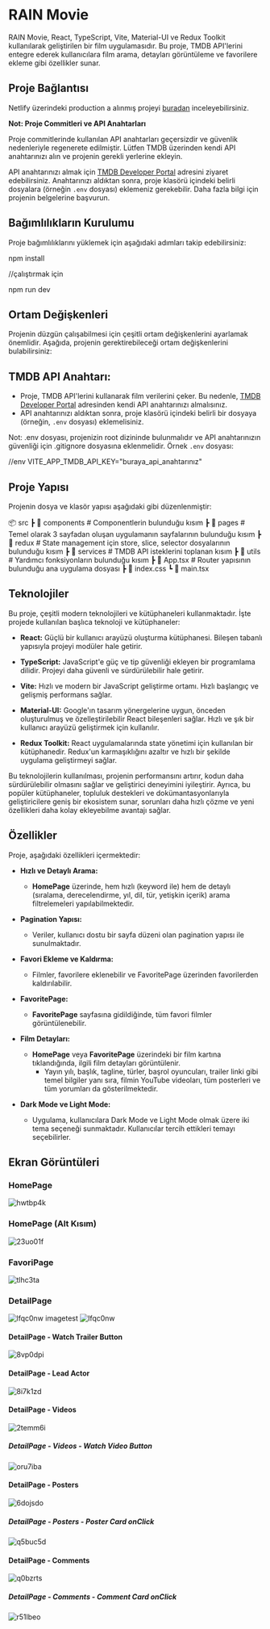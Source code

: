 # RAIN Movie

RAIN Movie, React, TypeScript, Vite, Material-UI ve Redux Toolkit kullanılarak geliştirilen bir film uygulamasıdır. Bu proje, TMDB API'lerini entegre ederek kullanıcılara film arama, detayları görüntüleme ve favorilere ekleme gibi özellikler sunar.

## Proje Bağlantısı

Netlify üzerindeki production a alınmış projeyi [buradan](https://rainmovieapp.netlify.app/) inceleyebilirsiniz.

**Not: Proje Commitleri ve API Anahtarları**

Proje commitlerinde kullanılan API anahtarları geçersizdir ve güvenlik nedenleriyle regenerete edilmiştir. Lütfen TMDB üzerinden kendi API anahtarınızı alın ve projenin gerekli yerlerine ekleyin.

API anahtarınızı almak için [TMDB Developer Portal](https://www.themoviedb.org/settings/api) adresini ziyaret edebilirsiniz. Anahtarınızı aldıktan sonra, proje klasörü içindeki belirli dosyalara (örneğin `.env` dosyası) eklemeniz gerekebilir. Daha fazla bilgi için projenin belgelerine başvurun.

## Bağımlılıkların Kurulumu

Proje bağımlılıklarını yüklemek için aşağıdaki adımları takip edebilirsiniz:

npm install

//çalıştırmak için 

npm run dev

## Ortam Değişkenleri

Projenin düzgün çalışabilmesi için çeşitli ortam değişkenlerini ayarlamak önemlidir. Aşağıda, projenin gerektirebileceği ortam değişkenlerini bulabilirsiniz:

## **TMDB API Anahtarı:**
   - Proje, TMDB API'lerini kullanarak film verilerini çeker. Bu nedenle, [TMDB Developer Portal](https://www.themoviedb.org/settings/api) adresinden kendi API anahtarınızı almalısınız.
   - API anahtarınızı aldıktan sonra, proje klasörü içindeki belirli bir dosyaya (örneğin, `.env` dosyası) eklemelisiniz.

Not: .env dosyası, projenizin root dizininde bulunmalıdır ve API anahtarınızın güvenliği için .gitignore dosyasına eklenmelidir.
Örnek `.env` dosyası:

//env
VITE_APP_TMDB_API_KEY="buraya_api_anahtarınız"

## Proje Yapısı

Projenin dosya ve klasör yapısı aşağıdaki gibi düzenlenmiştir:

📦 src
┣ 📂 components # Componentlerin bulunduğu kısım
┣ 📂 pages # Temel olarak 3 sayfadan oluşan uygulamanın sayfalarının bulunduğu kısım
┣ 📂 redux # State management için store, slice, selector dosyalarının bulunduğu kısım
┣ 📂 services # TMDB API isteklerini toplanan kısım
┣ 📂 utils # Yardımcı fonksiyonların bulunduğu kısım
┣ 📜 App.tsx # Router yapısının bulunduğu ana uygulama dosyası
┣ 📜 index.css
┗ 📜 main.tsx

## Teknolojiler

Bu proje, çeşitli modern teknolojileri ve kütüphaneleri kullanmaktadır. İşte projede kullanılan başlıca teknoloji ve kütüphaneler:

- **React:** Güçlü bir kullanıcı arayüzü oluşturma kütüphanesi. Bileşen tabanlı yapısıyla projeyi modüler hale getirir.

- **TypeScript:** JavaScript'e güç ve tip güvenliği ekleyen bir programlama dilidir. Projeyi daha güvenli ve sürdürülebilir hale getirir.

- **Vite:** Hızlı ve modern bir JavaScript geliştirme ortamı. Hızlı başlangıç ve gelişmiş performans sağlar.

- **Material-UI:** Google'ın tasarım yönergelerine uygun, önceden oluşturulmuş ve özelleştirilebilir React bileşenleri sağlar. Hızlı ve şık bir kullanıcı arayüzü geliştirmek için kullanılır.

- **Redux Toolkit:** React uygulamalarında state yönetimi için kullanılan bir kütüphanedir. Redux'un karmaşıklığını azaltır ve hızlı bir şekilde uygulama geliştirmeyi sağlar.

Bu teknolojilerin kullanılması, projenin performansını artırır, kodun daha sürdürülebilir olmasını sağlar ve geliştirici deneyimini iyileştirir. Ayrıca, bu popüler kütüphaneler, topluluk destekleri ve dokümantasyonlarıyla geliştiricilere geniş bir ekosistem sunar, sorunları daha hızlı çözme ve yeni özellikleri daha kolay ekleyebilme avantajı sağlar.

## Özellikler

Proje, aşağıdaki özellikleri içermektedir:

- **Hızlı ve Detaylı Arama:**
  - **HomePage** üzerinde, hem hızlı (keyword ile) hem de detaylı (sıralama, derecelendirme, yıl, dil, tür, yetişkin içerik) arama filtrelemeleri yapılabilmektedir.

- **Pagination Yapısı:**
  - Veriler, kullanıcı dostu bir sayfa düzeni olan pagination yapısı ile sunulmaktadır.

- **Favori Ekleme ve Kaldırma:**
  - Filmler, favorilere eklenebilir ve FavoritePage üzerinden favorilerden kaldırılabilir.

- **FavoritePage:**
  - **FavoritePage** sayfasına gidildiğinde, tüm favori filmler görüntülenebilir.

- **Film Detayları:**
  - **HomePage** veya **FavoritePage** üzerindeki bir film kartına tıklandığında, ilgili film detayları görüntülenir.
    - Yayın yılı, başlık, tagline, türler, başrol oyuncuları, trailer linki gibi temel bilgiler yanı sıra, filmin YouTube videoları, tüm posterleri ve tüm yorumları da gösterilmektedir.

- **Dark Mode ve Light Mode:**
  - Uygulama, kullanıcılara Dark Mode ve Light Mode olmak üzere iki tema seçeneği sunmaktadır. Kullanıcılar tercih ettikleri temayı seçebilirler.

## Ekran Görüntüleri

### HomePage
![hwtbp4k](https://github.com/adnanyagmur/movieapp-react-vite/assets/80180114/0d8e704b-2e53-41ad-a396-d9d74ec1dde7)

### HomePage (Alt Kısım)
![23uo01f](https://github.com/adnanyagmur/movieapp-react-vite/assets/80180114/26173c0d-41ca-48e4-8b47-71b2f8355994)

### FavoriPage
![tlhc3ta](https://github.com/adnanyagmur/movieapp-react-vite/assets/80180114/0194266b-d774-49dc-a069-10629585aa2a)

### DetailPage
![lfqc0nw](https://github.com/adnanyagmur/movieapp-react-vite/assets/80180114/bdb20d64-2245-4b1c-baf8-fb9503e3dfc3)
imagetest
![lfqc0nw](https://github.com/adnanyagmur/movieapp-react-vite/blob/main/assets/lfqc0nw.jpg)

#### DetailPage - Watch Trailer Button
![8vp0dpi](https://github.com/adnanyagmur/movieapp-react-vite/assets/80180114/3487a18d-d97d-4a67-8684-bfab3b98a5f7)

#### DetailPage - Lead Actor
![8i7k1zd](https://github.com/adnanyagmur/movieapp-react-vite/assets/80180114/a63c60ec-820f-4385-b243-d1a8b9bc7e46)

#### DetailPage - Videos
![2temm6i](https://github.com/adnanyagmur/movieapp-react-vite/assets/80180114/74b86f7e-c189-45e0-9c2b-2f739953071b)

##### DetailPage - Videos - Watch Video Button
![oru7iba](https://github.com/adnanyagmur/movieapp-react-vite/assets/80180114/e88eccf1-8532-4183-841c-00cb22dcb9b8)

#### DetailPage - Posters
![6dojsdo](https://github.com/adnanyagmur/movieapp-react-vite/assets/80180114/cf70ec5a-9337-48e3-be06-8390d8d7e44e)

##### DetailPage - Posters - Poster Card onClick
![q5buc5d](https://github.com/adnanyagmur/movieapp-react-vite/assets/80180114/c6950982-361a-4d21-923b-ac57a2a59ce2)

#### DetailPage - Comments
![q0bzrts](https://github.com/adnanyagmur/movieapp-react-vite/assets/80180114/5caf1b46-5370-466e-975a-8a1711dbf4e2)



##### DetailPage - Comments - Comment Card onClick
![r51lbeo](https://github.com/adnanyagmur/movieapp-react-vite/assets/80180114/9639a2c7-94da-4231-ab96-793b2d0c0f5d)



